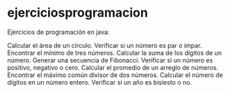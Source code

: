 # ejerciciosprogramacion
Ejercicios de programación en java:

Calcular el área de un círculo.
Verificar si un número es par o impar.
Encontrar el mínimo de tres números.
Calcular la suma de los dígitos de un número.
Generar una secuencia de Fibonacci.
Verificar si un número es positivo, negativo o cero.
Calcular el promedio de un arreglo de números.
Encontrar el máximo común divisor de dos números.
Calcular el número de dígitos en un número entero.
Verificar si un año es bisiesto o no.

